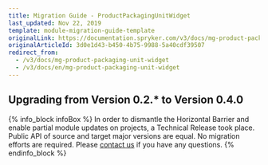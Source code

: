 ```yaml
---
title: Migration Guide - ProductPackagingUnitWidget
last_updated: Nov 22, 2019
template: module-migration-guide-template
originalLink: https://documentation.spryker.com/v3/docs/mg-product-packaging-unit-widget
originalArticleId: 3d0e1d43-b450-4b75-9988-5a40cdf39507
redirect_from:
  - /v3/docs/mg-product-packaging-unit-widget
  - /v3/docs/en/mg-product-packaging-unit-widget
---
```


## Upgrading from Version 0.2.* to Version 0.4.0

{% info_block infoBox %}
In order to dismantle the Horizontal Barrier and enable partial module updates on projects, a Technical Release took place. Public API of source and target major versions are equal. No migration efforts are required. Please [contact us](https://spryker.com/en/support/) if you have any questions.
{% endinfo_block %}
